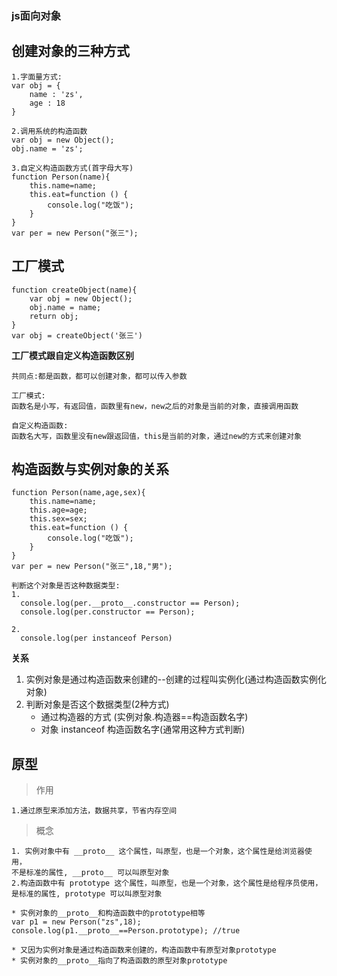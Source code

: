 ### js面向对象

## 创建对象的三种方式

```
1.字面量方式:
var obj = {
    name : 'zs',
    age : 18
}

2.调用系统的构造函数
var obj = new Object();
obj.name = 'zs';

3.自定义构造函数方式(首字母大写)
function Person(name){
    this.name=name;
    this.eat=function () {
        console.log("吃饭");
    }
}
var per = new Person("张三");
```

## 工厂模式

```
function createObject(name){
    var obj = new Object();
    obj.name = name;
    return obj;
}
var obj = createObject('张三')
```

**工厂模式跟自定义构造函数区别**

```
共同点:都是函数，都可以创建对象，都可以传入参数

工厂模式:
函数名是小写，有返回值，函数里有new，new之后的对象是当前的对象，直接调用函数

自定义构造函数:
函数名大写，函数里没有new跟返回值，this是当前的对象，通过new的方式来创建对象
```

## 构造函数与实例对象的关系

```
function Person(name,age,sex){
    this.name=name;
    this.age=age;
    this.sex=sex;
    this.eat=function () {
        console.log("吃饭");
    }
}
var per = new Person("张三",18,"男");

判断这个对象是否这种数据类型:
1.
  console.log(per.__proto__.constructor == Person);
  console.log(per.constructor == Person);

2.
  console.log(per instanceof Person)
```

**关系**

1. 实例对象是通过构造函数来创建的--创建的过程叫实例化(通过构造函数实例化对象)
2. 判断对象是否这个数据类型(2种方式)
    - 通过构造器的方式 (实例对象.构造器==构造函数名字)
    - 对象 instanceof 构造函数名字(通常用这种方式判断)

## 原型

>作用

```
1.通过原型来添加方法，数据共享，节省内存空间
```

>概念

```
1. 实例对象中有 __proto__ 这个属性，叫原型，也是一个对象，这个属性是给浏览器使用，
不是标准的属性, __proto__ 可以叫原型对象
2.构造函数中有 prototype 这个属性，叫原型，也是一个对象，这个属性是给程序员使用，
是标准的属性, prototype 可以叫原型对象

* 实例对象的__proto__和构造函数中的prototype相等
var p1 = new Person("zs",18);
console.log(p1.__proto__==Person.prototype); //true

* 又因为实例对象是通过构造函数来创建的，构造函数中有原型对象prototype
* 实例对象的__proto__指向了构造函数的原型对象prototype
```